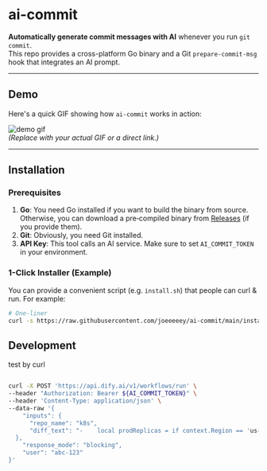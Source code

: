 # ai-commit

**Automatically generate commit messages with AI** whenever you run `git commit`.  
This repo provides a cross-platform Go binary and a Git `prepare-commit-msg` hook that integrates an AI prompt.

---

## Demo

Here's a quick GIF showing how `ai-commit` works in action:

![demo gif](./path/to/demo.gif)  
*(Replace with your actual GIF or a direct link.)*

---

## Installation

### Prerequisites

1. **Go**: You need Go installed if you want to build the binary from source. Otherwise, you can download a pre‑compiled binary from [Releases](https://github.com/joeeeeey/ai-commit/releases) (if you provide them).
2. **Git**: Obviously, you need Git installed.
3. **API Key**: This tool calls an AI service. Make sure to set `AI_COMMIT_TOKEN` in your environment.

### 1-Click Installer (Example)

You can provide a convenient script (e.g. `install.sh`) that people can curl & run. For example:

```bash
# One-liner
curl -s https://raw.githubusercontent.com/joeeeeey/ai-commit/main/install.sh | bash
```

## Development
test by curl
```bash

curl -X POST 'https://api.dify.ai/v1/workflows/run' \
--header "Authorization: Bearer ${AI_COMMIT_TOKEN}" \
--header 'Content-Type: application/json' \
--data-raw '{
    "inputs": {
      "repo_name": "k8s",
      "diff_text": "-    local prodReplicas = if context.Region == 'us-west-1' then 9 else 1, \n+    local prodReplicas = if context.Region == 'us-west-1' then 1 else 1,"
  },
    "response_mode": "blocking",
    "user": "abc-123"
}'

```